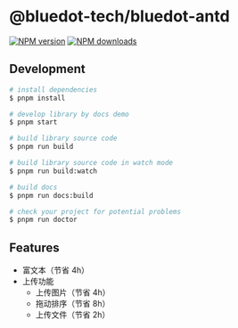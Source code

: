 # @bluedot-tech/bluedot-antd

[![NPM version](https://img.shields.io/npm/v/@bluedot-tech/bluedot-antd.svg?style=flat)](https://npmjs.org/package/@bluedot-tech/bluedot-antd)
[![NPM downloads](http://img.shields.io/npm/dm/@bluedot-tech/bluedot-antd.svg?style=flat)](https://npmjs.org/package/@bluedot-tech/bluedot-antd)

## Development

```bash
# install dependencies
$ pnpm install

# develop library by docs demo
$ pnpm start

# build library source code
$ pnpm run build

# build library source code in watch mode
$ pnpm run build:watch

# build docs
$ pnpm run docs:build

# check your project for potential problems
$ pnpm run doctor
```

## Features

- 富文本（节省 4h）
- 上传功能
  - 上传图片（节省 4h）
  - 拖动排序（节省 8h）
  - 上传文件（节省 2h）
